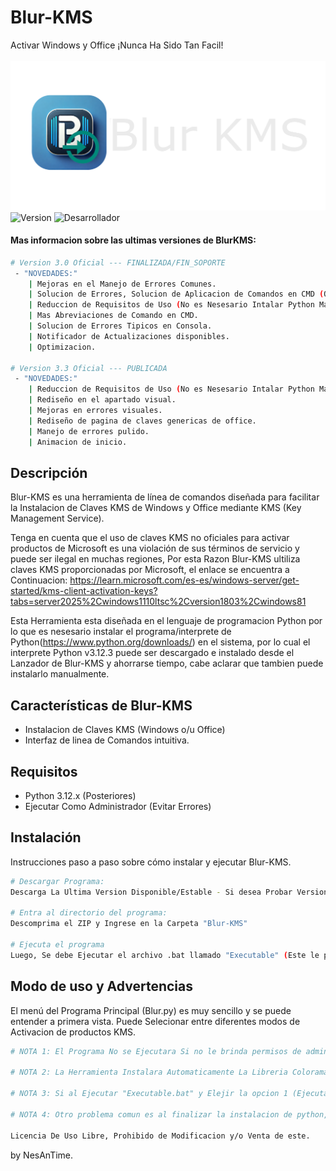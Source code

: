 # Blur-KMS
Activar Windows y Office ¡Nunca Ha Sido Tan Facil!<br></br>
![Diagramita](Scritps/Banner_Lanzador.png)
![Version](https://img.shields.io/badge/Version_Actual-3.3-blue)
![Desarrollador](https://img.shields.io/badge/NesAnTime-green)
<br>
#### Mas informacion sobre las ultimas versiones de BlurKMS: 
```bash
# Version 3.0 Oficial --- FINALIZADA/FIN_SOPORTE
 - "NOVEDADES:" 
    | Mejoras en el Manejo de Errores Comunes.
    | Solucion de Errores, Solucion de Aplicacion de Comandos en CMD (Office).
    | Reduccion de Requisitos de Uso (No es Nesesario Intalar Python Manualmente).
    | Mas Abreviaciones de Comando en CMD.
    | Solucion de Errores Tipicos en Consola.
    | Notificador de Actualizaciones disponibles.
    | Optimizacion.

# Version 3.3 Oficial --- PUBLICADA
 - "NOVEDADES:" 
    | Reduccion de Requisitos de Uso (No es Nesesario Intalar Python Manualmente).
    | Rediseño en el apartado visual.
    | Mejoras en errores visuales.
    | Rediseño de pagina de claves genericas de office.
    | Manejo de errores pulido.
    | Animacion de inicio.
```

## Descripción
Blur-KMS es una herramienta de línea de comandos diseñada para facilitar la Instalacion de Claves KMS de Windows y Office mediante KMS (Key Management Service).

Tenga en cuenta que el uso de claves KMS no oficiales para activar productos de Microsoft es una violación de sus términos de servicio y puede ser ilegal en muchas regiones, Por esta Razon Blur-KMS ultiliza claves KMS proporcionadas por Microsoft, el enlace se encuentra a Continuacion: https://learn.microsoft.com/es-es/windows-server/get-started/kms-client-activation-keys?tabs=server2025%2Cwindows1110ltsc%2Cversion1803%2Cwindows81

Esta Herramienta esta diseñada en el lenguaje de programacion Python por lo que es nesesario instalar el programa/interprete de Python(https://www.python.org/downloads/) en el sistema, por lo cual el interprete Python v3.12.3 puede ser descargado e instalado desde el Lanzador de Blur-KMS y ahorrarse tiempo, cabe aclarar que tambien puede instalarlo manualmente.

## Características de Blur-KMS

- Instalacion de Claves KMS (Windows o/u Office)
- Interfaz de linea de Comandos intuitiva.
  
## Requisitos
- Python 3.12.x (Posteriores)
- Ejecutar Como Administrador (Evitar Errores)

## Instalación
Instrucciones paso a paso sobre cómo instalar y ejecutar Blur-KMS.
```bash
# Descargar Programa:
Descarga La Ultima Version Disponible/Estable - Si desea Probar Versiones Beta-Alfa descargue desde la Fuente/Code. 

# Entra al directorio del programa:
Descomprima el ZIP y Ingrese en la Carpeta "Blur-KMS"

# Ejecuta el programa
Luego, Se debe Ejecutar el archivo .bat llamado "Executable" (Este le pedira °Permisos de Administracion°, Acepte para continuar.) y elegir la opcion de su preferencia.

```

## Modo de uso y Advertencias
El menú del Programa Principal (Blur.py) es muy sencillo y se puede entender a primera vista. Puede Selecionar entre diferentes modos de Activacion de productos KMS.


```bash
# NOTA 1: El Programa No se Ejecutara Si no le brinda permisos de administracion, Blur-KMS Tratara de Obtener Su Permiso (Acepte los permisos para evitar errores).

# NOTA 2: La Herramienta Instalara Automaticamente La Libreria Colorama & Pillow, Unas Librerias de Python Meramente Esteticas.

# NOTA 3: Si al Ejecutar "Executable.bat" y Elejir la opcion 1 (Ejecutar Blur), Lanza cualquier error y ya instalo python, lo mas probable es que no se instalaron automaticamente las librerias nesesarias para que el programa funcione, estas son Colorama & Pillow. (Si Continua Fallando Instalelas manualmente).

# NOTA 4: Otro problema comun es al finalizar la instalacion de python, este no se agrege automaticamente al PACH de windows y tendra que moverlo manualmente al PACH.

Licencia De Uso Libre, Prohibido de Modificacion y/o Venta de este.
```
by NesAnTime.